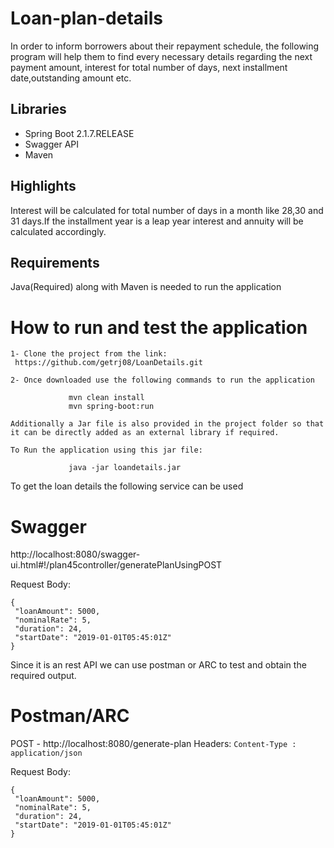 
# Loan-plan-details

In order to inform borrowers about their repayment schedule, the following program will help them to find every necessary details regarding the next payment amount, interest for total number of days, next installment date,outstanding amount etc.

## Libraries
-	Spring Boot 2.1.7.RELEASE
-	Swagger API
-	Maven

## Highlights
Interest will be calculated for total number of days in a month like 28,30 and 31 days.If the installment year is a leap year interest and annuity will be calculated accordingly.

## Requirements
Java(Required) along with Maven is needed to run the application

# How to run and test the application
	1- Clone the project from the link:
	 https://github.com/getrj08/LoanDetails.git
 
	2- Once downloaded use the following commands to run the application

                 mvn clean install
                 mvn spring-boot:run

	Additionally a Jar file is also provided in the project folder so that it can be directly added as an external library if required.

	To Run the application using this jar file:

                 java -jar loandetails.jar

To get the loan details the following service can be used

# Swagger

http://localhost:8080/swagger-ui.html#!/plan45controller/generatePlanUsingPOST

Request Body:
```
{
 "loanAmount": 5000,
 "nominalRate": 5,
 "duration": 24,
 "startDate": "2019-01-01T05:45:01Z"
}
```

Since it is an rest API we can use postman or ARC to test and obtain the required output.

# Postman/ARC
POST - http://localhost:8080/generate-plan
Headers:
```Content-Type : application/json``` 


Request Body:
```
{
 "loanAmount": 5000,
 "nominalRate": 5,
 "duration": 24,
 "startDate": "2019-01-01T05:45:01Z"
}
```